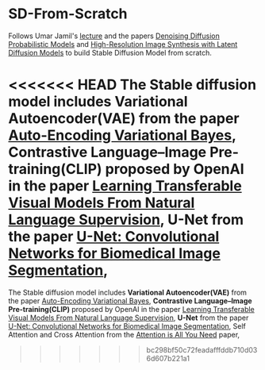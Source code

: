 # SD-From-Scratch

Follows Umar Jamil's [lecture](https://www.youtube.com/watch?v=ZBKpAp_6TGI&t=397s) and the papers [Denoising Diffusion Probabilistic Models](https://arxiv.org/pdf/2006.11239) and [High-Resolution Image Synthesis with Latent Diffusion Models](https://arxiv.org/pdf/2112.10752) to build Stable Diffusion Model from scratch.

<<<<<<< HEAD
The Stable diffusion model includes **Variational Autoencoder(VAE)** from the paper [Auto-Encoding Variational Bayes](https://arxiv.org/pdf/1312.6114), **Contrastive Language–Image Pre-training(CLIP)** proposed by OpenAI in the paper [Learning Transferable Visual Models From Natural Language Supervision](https://arxiv.org/pdf/2103.00020), **U-Net** from the paper [U-Net: Convolutional Networks for Biomedical Image Segmentation](https://arxiv.org/pdf/1505.04597), 
=======
The Stable diffusion model includes **Variational Autoencoder(VAE)** from the paper [Auto-Encoding Variational Bayes](https://arxiv.org/pdf/1312.6114), **Contrastive Language–Image Pre-training(CLIP)** proposed by OpenAI in the paper [Learning Transferable Visual Models From Natural Language Supervision](https://arxiv.org/pdf/2103.00020), **U-Net** from the paper [U-Net: Convolutional Networks for Biomedical Image Segmentation](https://arxiv.org/pdf/1505.04597), Self Attention and Cross Attention from the [Attention is All You Need](https://arxiv.org/pdf/1706.03762) paper, 
>>>>>>> bc298bf50c72feadafffddb710d036d607b221a1
